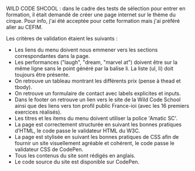 WILD CODE SHCOOL : dans le cadre des tests de sélection pour entrer en formation, il était demandé de créer une page internet sur le thème du cirque.
Pour info, j'ai été acceptée pour cette formation mais j'ai préféré aller au CEFIM.

Les critères de validation étaient les suivants :
- Les liens du menu doivent nous emmener vers les sections correspondantes dans la page. 
- Les performances ("laugh", "dream, "marvel at") doivent être sur la même ligne sans le point généré par la balise li. La liste (ul, li) doit toujours être présente. 
- On retrouve un tableau montrant les différents prix (pense à thead et tbody). 
- On retrouve un formulaire de contact avec labels explicites et inputs. 
- Dans le footer on retrouve un lien vers le site de la Wild Code School ainsi que des liens vers ton profil public France-ioi (avec les 16 premiers exercices réalisés). 
- Les titres et les items du menu doivent utiliser la police 'Amatic SC'. 
- La page est correctement structurée en suivant les bonnes pratiques d’HTML, le code passe le validateur HTML du W3C. 
- La page est stylisée en suivant les bonnes pratiques de CSS afin de fournir un site visuellement agréable et cohérent, le code passe le validateur CSS de CodePen. 
- Tous les contenus du site sont rédigés en anglais. 
- Le code source du site est disponible sur CodePen. 
